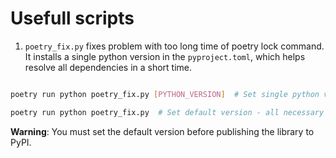 # Usefull scripts

1. ```poetry_fix.py``` fixes problem with too long time of poetry lock command. It installs a single python version in the ```pyproject.toml```, which helps resolve all dependencies in a short time.

```bash

poetry run python poetry_fix.py [PYTHON_VERSION]  # Set single python version := {6, 7, 8, 9}

poetry run python poetry_fix.py  # Set default version - all necessary pythons for library

```

**Warning**: You must set the default version before publishing the library to PyPI.
